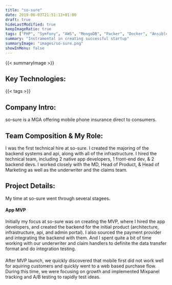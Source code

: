 ```yaml
---
title: "so-sure"
date: 2019-06-03T21:51:13+01:00
draft: true
hideLastModified: true
keepImageRatio: true
tags: ["PHP", "Symfony", "AWS", "MongoDB", "Packer", "Docker", "Ansible", "Terraform"]
summary: "Instramental in creating successful startup"
summaryImage: "images/so-sure.png" 
showInMenu: false
---
```


{{< summaryImage >}}

## Key Technologies:
{{< tags >}}
    
## Company Intro:

so-sure is a MGA offering mobile phone insurance direct to consumers.


## Team Composition & My Role:

I was the first technical hire at so-sure. I created the majoring of the backend systems and api, along with all of the infrastructure. I hired the technical team, including 2 native app developers, 1 front-end dev, & 2 backend devs. I worked closely with the MD, Head of Product, & Head of Marketing as well as the underwriter and the claims team. 

## Project Details:


My time at so-sure went through several stagees.

#### App MVP

Initially my focus at so-sure was on creating the MVP, where I hired the app developers, and created the backend for the initial product (architecture, infrastructure, api, and admin portal). I also sourced the payment provider and integrating the backend with them. And I spent quite a bit of time working with our underwriter and claim handlers to definite the data transfer format and do integration testing.

#### 

After MVP launch, we quickly discovered that mobile first did not work well for aquiring customers and quickly went to a web based purchase flow. During this time, we were focusing on growth and implemented Mixpanel tracking and A/B testing to rapidly test ideas. 
